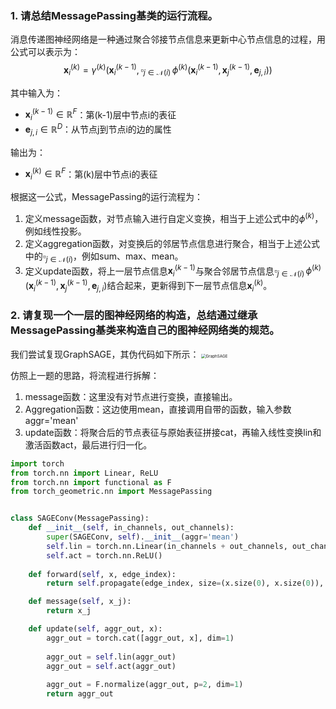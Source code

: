 ### 1. 请总结MessagePassing基类的运行流程。

消息传递图神经网络是一种通过聚合邻接节点信息来更新中心节点信息的过程，用公式可以表示为：
$$
    \mathbf{x}_i^{(k)} = \gamma^{(k)} \left( \mathbf{x}_i^{(k-1)}, \square_{j \in \mathcal{N}(i)} \, \phi^{(k)}\left(\mathbf{x}_i^{(k-1)}, \mathbf{x}_j^{(k-1)},\mathbf{e}_{j,i}\right) \right)
$$

其中输入为：
+ $\mathbf{x}^{(k-1)}_i\in\mathbb{R}^F$：第(k-1)层中节点i的表征
+ $\mathbf{e}_{j,i} \in \mathbb{R}^D$：从节点j到节点i的边的属性

输出为：
+ $\mathbf{x}^{(k)}_i\in\mathbb{R}^F$：第(k)层中节点i的表征

根据这一公式，MessagePassing的运行流程为：
1. 定义message函数，对节点输入进行自定义变换，相当于上述公式中的$\phi^{(k)}$，例如线性投影。
2. 定义aggregation函数，对变换后的邻居节点信息进行聚合，相当于上述公式中的$\square_{j \in \mathcal{N}(i)}$，例如sum、max、mean。
3. 定义update函数，将上一层节点信息$\mathbf{x}_i^{(k-1)}$与聚合邻居节点信息$\square_{j \in \mathcal{N}(i)} \, \phi^{(k)}\left(\mathbf{x}_i^{(k-1)}, \mathbf{x}_j^{(k-1)},\mathbf{e}_{j,i}\right)$结合起来，更新得到下一层节点信息$\mathbf{x}_i^{(k)}$。

### 2. 请复现一个一层的图神经网络的构造，总结通过继承MessagePassing基类来构造自己的图神经网络类的规范。

我们尝试复现GraphSAGE，其伪代码如下所示：
<img src="task2.assets/GraphSAGE.PNG" alt="GraphSAGE" style="zoom: 45%;" />

仿照上一题的思路，将流程进行拆解：
1. message函数：这里没有对节点进行变换，直接输出。
2. Aggregation函数：这边使用mean，直接调用自带的函数，输入参数aggr='mean'
3. update函数：将聚合后的节点表征与原始表征拼接cat，再输入线性变换lin和激活函数act，最后进行归一化。

```python
import torch
from torch.nn import Linear, ReLU
from torch.nn import functional as F
from torch_geometric.nn import MessagePassing


class SAGEConv(MessagePassing):
    def __init__(self, in_channels, out_channels):
        super(SAGEConv, self).__init__(aggr='mean') 
        self.lin = torch.nn.Linear(in_channels + out_channels, out_channels, bias=False)
        self.act = torch.nn.ReLU()
        
    def forward(self, x, edge_index):
        return self.propagate(edge_index, size=(x.size(0), x.size(0)), x=x)

    def message(self, x_j):
        return x_j

    def update(self, aggr_out, x):
        aggr_out = torch.cat([aggr_out, x], dim=1)
        
        aggr_out = self.lin(aggr_out)
        aggr_out = self.act(aggr_out)
        
        aggr_out = F.normalize(aggr_out, p=2, dim=1) 
        return aggr_out
```

